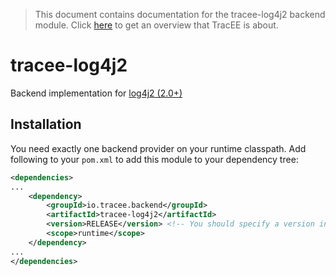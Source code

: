 > This document contains documentation for the tracee-log4j2 backend module. Click [here](/README.md) to get an overview that TracEE is about.

# tracee-log4j2

Backend implementation for [log4j2 (2.0+)](http://logging.apache.org/log4j/2.x/)

## Installation

You need exactly one backend provider on your runtime classpath. Add following to your `pom.xml` to add this module to your dependency tree:

```xml
<dependencies>
...
	<dependency>
		<groupId>io.tracee.backend</groupId>
		<artifactId>tracee-log4j2</artifactId>
		<version>RELEASE</version> <!-- You should specify a version instead -->
		<scope>runtime</scope>
	</dependency>
...
</dependencies>
```
